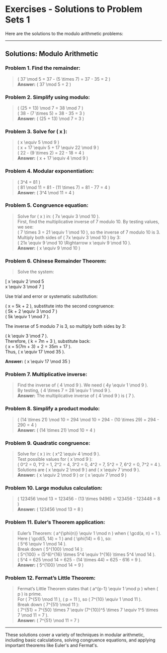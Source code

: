 # Exercises - Solutions to Problem Sets 1

Here are the solutions to the modulo arithmetic problems:

---

## Solutions: Modulo Arithmetic

### Problem 1. **Find the remainder:**  
>   \( 37 \mod 5 = 37 - (5 \times 7) = 37 - 35 = 2 \)  
   **Answer:** \( 37 \mod 5 = 2 \)

### Problem 2. **Simplify using modulo:**  
>   \( (25 + 13) \mod 7 = 38 \mod 7 \)  
   \( 38 - (7 \times 5) = 38 - 35 = 3 \)  
   **Answer:** \( (25 + 13) \mod 7 = 3 \)

### Problem 3. **Solve for \( x \):**  
>   \( x \equiv 5 \mod 9 \)  
   \( x + 17 \equiv 5 + 17 \equiv 22 \mod 9 \)  
   \( 22 - (9 \times 2) = 22 - 18 = 4 \)  
   **Answer:** \( x + 17 \equiv 4 \mod 9 \)

### Problem 4. **Modular exponentiation:**  
>   \( 3^4 = 81 \)  
   \( 81 \mod 11 = 81 - (11 \times 7) = 81 - 77 = 4 \)  
   **Answer:** \( 3^4 \mod 11 = 4 \)

### Problem 5. **Congruence equation:**  
>   Solve for \( x \) in: \( 7x \equiv 3 \mod 10 \).  
   First, find the multiplicative inverse of 7 modulo 10. By testing values, we see:  
   \( 7 \times 3 = 21 \equiv 1 \mod 10 \), so the inverse of 7 modulo 10 is 3.  
   Multiply both sides of \( 7x \equiv 3 \mod 10 \) by 3:  
   \( 21x \equiv 9 \mod 10 \Rightarrow x \equiv 9 \mod 10 \).  
   **Answer:** \( x \equiv 9 \mod 10 \)

### Problem 6. **Chinese Remainder Theorem:**  
>   Solve the system:
>
\[
x \equiv 2 \mod 5  
x \equiv 3 \mod 7
\]
>
Use trial and error or systematic substitution:
>
\( x = 5k + 2 \), substitute into the second congruence:  
\( 5k + 2 \equiv 3 \mod 7 \)  
\( 5k \equiv 1 \mod 7 \).
>
The inverse of 5 modulo 7 is 3, so multiply both sides by 3: 
>
\( k \equiv 3 \mod 7 \).  
Therefore, \( k = 7m + 3 \), substitute back:  
\( x = 5(7m + 3) + 2 = 35m + 17 \).  
   Thus, \( x \equiv 17 \mod 35 \).
>
   **Answer:** \( x \equiv 17 \mod 35 \)

### Problem 7. **Multiplicative inverse:**  
>   Find the inverse of \( 4 \mod 9 \). We need \( 4y \equiv 1 \mod 9 \).  
   By testing, \( 4 \times 7 = 28 \equiv 1 \mod 9 \).  
   **Answer:** The multiplicative inverse of \( 4 \mod 9 \) is \( 7 \).

### Problem 8. **Simplify a product modulo:**  
>   \( (14 \times 21) \mod 10 = 294 \mod 10 = 294 - (10 \times 29) = 294 - 290 = 4 \)  
   **Answer:** \( (14 \times 21) \mod 10 = 4 \)

### Problem 9. **Quadratic congruence:**  
>   Solve for \( x \) in: \( x^2 \equiv 4 \mod 9 \).  
   Test possible values for \( x \mod 9 \):  
   \( 0^2 = 0, 1^2 = 1, 2^2 = 4, 3^2 = 0, 4^2 = 7, 5^2 = 7, 6^2 = 0, 7^2 = 4 \).  
   Solutions are \( x \equiv 2 \mod 9 \) and \( x \equiv 7 \mod 9 \).  
   **Answer:** \( x \equiv 2 \mod 9 \) or \( x \equiv 7 \mod 9 \)

### Problem 10. **Large modulus calculation:**  
>    \( 123456 \mod 13 = 123456 - (13 \times 9496) = 123456 - 123448 = 8 \)  
    **Answer:** \( 123456 \mod 13 = 8 \)

### Problem 11. **Euler’s Theorem application:**  
>    Euler’s Theorem: \( a^{\phi(n)} \equiv 1 \mod n \) when \( \gcd(a, n) = 1 \).  
    Here \( \gcd(5, 14) = 1 \) and \( \phi(14) = 6 \), so:  
    \( 5^6 \equiv 1 \mod 14 \).  
    Break down \( 5^{100} \mod 14 \):  
    \( 5^{100} = (5^6)^{16} \times 5^4 \equiv 1^{16} \times 5^4 \mod 14 \).  
    \( 5^4 = 625 \mod 14 = 625 - (14 \times 44) = 625 - 616 = 9 \).  
    **Answer:** \( 5^{100} \mod 14 = 9 \)

### Problem 12. **Fermat’s Little Theorem:**  
>    Fermat’s Little Theorem states that \( a^{p-1} \equiv 1 \mod p \) when \( p \) is prime.  
    For \( 7^{51} \mod 11 \), \( p = 11 \), so \( 7^{10} \equiv 1 \mod 11 \).  
    Break down \( 7^{51} \mod 11 \):  
    \( 7^{51} = 7^{50} \times 7 \equiv (7^{10})^5 \times 7 \equiv 1^5 \times 7 \mod 11 = 7 \).  
    **Answer:** \( 7^{51} \mod 11 = 7 \)

--- 

These solutions cover a variety of techniques in modular arithmetic, including basic calculations, solving congruence equations, and applying important theorems like Euler's and Fermat's.